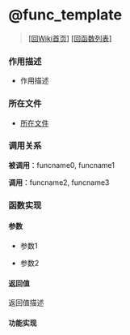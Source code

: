 ﻿# @func_template

> [\[回Wiki首页\]](/Wiki) [\[回函数列表\]](/Wiki/function/README.md)

### 作用描述

+ 作用描述

### 所在文件

+ [所在文件](/ERB/Title.erb#L14)

### 调用关系

**被调用**：funcname0, funcname1

**调用**：funcname2, funcname3

### 函数实现

#### 参数

+ 参数1

+ 参数2

#### 返回值

返回值描述

#### 功能实现
